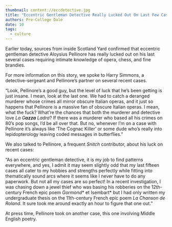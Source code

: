 ```yaml
---
thumbnail: content://eccdetective.jpg
title: "Eccentric Gentleman Detective Really Lucked Out On Last Few Cases Involving Opera, Chess, Knowledge Of Fine Brandies"
authors: Pre-College Dale 
date: 10
tags:
  - culture
---
```


Earlier today, sources from inside Scotland Yard confirmed that eccentric gentleman detective Aloysius Pellinore has really lucked out on his last several cases requiring intimate knowledge of opera, chess, and fine brandies. 

For more information on this story, we spoke to Harry Simmons, a detective-sergeant and Pellinore’s partner on several recent cases. 

“Look, Pellinore’s a good guy, but the level of luck that he’s been getting is just insane. I mean, look at the last one. We had to catch a deranged murderer whose crimes all mirror obscure Italian operas, and it just so happens that Pellinore is a massive fan of obscure Italian operas. I mean, what the fuck? What’re the chances that both the murderer and detective love *La G**azza** Ladra*? If there was a murderer who based all his crimes on 80’s pop songs, I’d be all over that. But no, whenever I’m on a case with Pellinore it’s always like ‘The Cognac Killer’ or some dude who’s really into lepidopterology leaving coded messages in butterflies.”

We also talked to Pellinore, a frequent *Snitch* contributor, about his luck on recent cases:

“As an eccentric gentleman detective, it is my job to find patterns everywhere, and yes, I admit it may seem slightly odd that my last fifteen cases all cater to my hobbies and strengths perfectly while fitting into thematically sound arcs where it seems like I never have to do any paperwork. But not all my cases are so perfect! In a recent investigation, I was chasing down a jewel thief who was basing his robberies on the 12th-century French epic poem *Gormond** et Isembart* but I had only written my undergraduate thesis on the 11th-century French epic poem *La Chanson de Roland*. It sure took me around exactly an hour to figure that one out.”

At press time, Pellinore took on another case, this one involving Middle English poetry.
